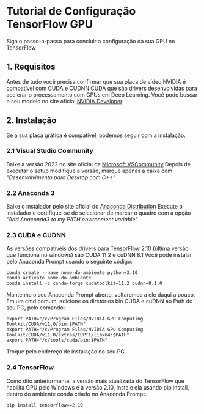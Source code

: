 # Tutorial de Configuração TensorFlow GPU
Siga o passo-a-passo para concluir a configuração da sua GPU no TensorFlow

## 1. Requisitos
Antes de tudo você precisa confirmar que sua placa de vídeo NVIDIA é compatível com CUDA e CUDNN CUDA que são drivers desenvolvidas para acelerar o processamento com GPUs em Deep Learning.
Você pode buscar o seu modelo no site oficial [NVIDIA.Developer](https://developer.nvidia.com/cuda-gpus).

## 2. Instalação
Se a sua placa gráfica é compatível, podemos seguir com a instalação.

### 2.1 Visual Studio Community
Baixe a versão 2022 no site oficial da [Microsoft VSCommunity](https://visualstudio.microsoft.com/pt-br/vs/community/)
Depois de executar o setup modifique a versão, marque apenas a caixa com *"Desenvolvimento para Desktop com C++"*

### 2.2 Anaconda 3
Baixe o instalador pelo site oficial do [Anaconda Distribution](https://www.anaconda.com/download)
Execute o instalador e certifique-se de selecionar de marcar o quadro com a opção *"Add Anaconda3 to my PATH environment variable"*

### 2.3 CUDA e CUDNN
As versões compatíveis dos drivers para TensorFlow 2.10 (última versão que funciona no windows) são CUDA 11.2 e cuDNN 8.1
Você pode instalar pelo Anaconda Prompt usando o seguinte código:
```plaintext
conda create --name nome-do-ambiente python=3.10
conda activate nome-do-ambiente
conda install -c conda-forge cudatoolkit=11.2 cudnn=8.1.0
```
Mantenha o seu Anaconda Prompt aberto, voltaremos a ele daqui a pouco.
Em um cmd comum, adicione os diretórios bin CUDA e cuDNN ao Path do seu PC, pelo comando:
```plaintext
export PATH="/c/Program Files/NVIDIA GPU Computing Toolkit/CUDA/v11.0/bin:$PATH"
export PATH="/c/Program Files/NVIDIA GPU Computing Toolkit/CUDA/v11.0/extras/CUPTI/libx64:$PATH"
export PATH="/c/tools/cuda/bin:$PATH"
```
Troque pelo endereço de instalação no seu PC.

### 2.4 TensorFlow
Como dito anteriormente, a versão mais atualizada do TensorFlow que habilita GPU pelo Windows é a versão 2.10, instale ela usando pip install, dentro do ambiente conda criado no Anaconda Prompt.
```plaintext
pip install tensorflow==2.10
```



